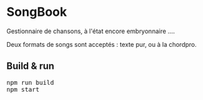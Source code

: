 # SongBook
Gestionnaire de chansons, à l'état encore embryonnaire ....

Deux formats de songs sont acceptés : texte pur, ou à la chordpro.

## Build & run
<pre>npm run build
npm start</pre>
